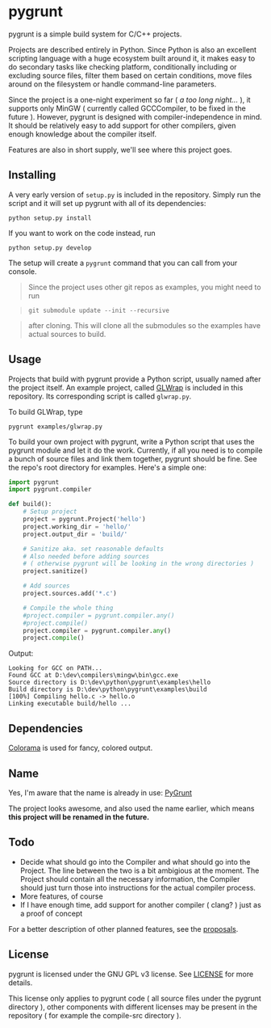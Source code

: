 # pygrunt #

pygrunt is a simple build system for C/C++ projects.

Projects are described entirely in Python. Since Python is also an excellent scripting language
with a huge ecosystem built around it, it makes easy to do secondary tasks like checking platform,
conditionally including or excluding source files, filter them based on certain conditions,
move files around on the filesystem or handle command-line parameters.

Since the project is a one-night experiment so far ( *a too long night...* ), it supports only
MinGW ( currently called GCCCompiler, to be fixed in the future ). However, pygrunt is designed
with compiler-independence in mind. It should be relatively easy to add support for other
compilers, given enough knowledge about the compiler itself.

Features are also in short supply, we'll see where this project goes.

## Installing ##

A very early version of ``setup.py`` is included in the repository. Simply run the script and
it will set up pygrunt with all of its dependencies:

``python setup.py install``

If you want to work on the code instead, run

``python setup.py develop``

The setup will create a ``pygrunt`` command that you can call from your console.

> Since the project uses other git repos as examples, you might need to run

> ``git submodule update --init --recursive``

> after cloning.
> This will clone all the submodules so the examples have actual sources to build.

## Usage ##

Projects that build with pygrunt provide a Python script, usually named after the project itself.
An example project, called [GLWrap](https://github.com/elementbound/glwrap) is included in this
repository. Its corresponding script is called ``glwrap.py``.

To build GLWrap, type

``pygrunt examples/glwrap.py``

To build your own project with pygrunt, write a Python script that uses the pygrunt module and
let it do the work. Currently, if all you need is to compile a bunch of source files and link
them together, pygrunt should be fine. See the repo's root directory for examples.
Here's a simple one:

```python
import pygrunt
import pygrunt.compiler

def build():
    # Setup project
    project = pygrunt.Project('hello')
    project.working_dir = 'hello/'
    project.output_dir = 'build/'

    # Sanitize aka. set reasonable defaults
    # Also needed before adding sources
    # ( otherwise pygrunt will be looking in the wrong directories )
    project.sanitize()

    # Add sources
    project.sources.add('*.c')

    # Compile the whole thing
    #project.compiler = pygrunt.compiler.any()
    #project.compile()
    project.compiler = pygrunt.compiler.any()
    project.compile()

```

Output:
```
Looking for GCC on PATH...
Found GCC at D:\dev\compilers\mingw\bin\gcc.exe
Source directory is D:\dev\python\pygrunt\examples\hello
Build directory is D:\dev\python\pygrunt\examples\build
[100%] Compiling hello.c -> hello.o
Linking executable build/hello ...
```

## Dependencies ##

[Colorama](https://pypi.python.org/pypi/colorama) is used for fancy, colored output.

## Name ##

Yes, I'm aware that the name is already in use: [PyGrunt](https://github.com/Mayo-QIN/pygrunt)

The project looks awesome, and also used the name earlier, which means **this project will be renamed
in the future.**

## Todo ##

* Decide what should go into the Compiler and what should go into the Project. The line between
    the two is a bit ambigious at the moment. The Project should contain all the necessary
    information, the Compiler should just turn those into instructions for the actual compiler
    process.
* More features, of course
* If I have enough time, add support for another compiler ( clang? ) just as a proof of concept

For a better description of other planned features, see the [proposals](proposed.md).

## License ##

pygrunt is licensed under the GNU GPL v3 license. See [LICENSE](LICENSE) for more details.

This license only applies to pygrunt code ( all source files under the pygrunt directory ),
other components with different licenses may be present in the repository ( for example the
compile-src directory ).
